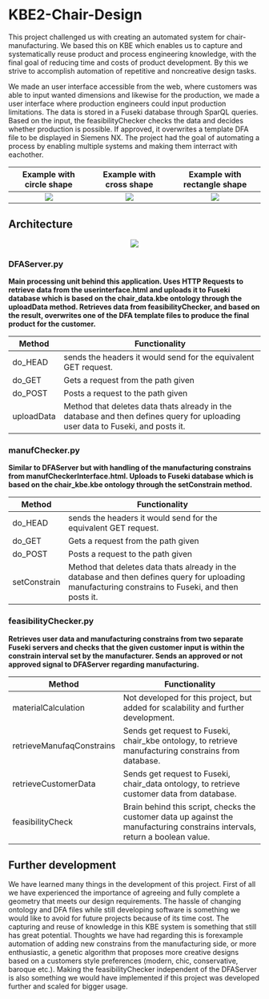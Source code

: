 # KBE2-Chair-Design
This project challenged us with creating an automated system for chair-manufacturing. We based this on KBE which enables us to capture and systematically reuse product and process
engineering knowledge, with the final goal of reducing time and costs of product development. By this we strive to accomplish automation of repetitive and noncreative design tasks.

We made an user interface accessible from the web, where customers was able to input wanted dimensions and likewise for the production, we made a user interface where production engineers could input production limitations. The data is stored in a Fuseki database through SparQL queries. Based on the input, the feasibilityChecker checks the data and decides whether production is possible. If approved, it overwrites a template DFA file to be displayed in Siemens NX. The project had the goal of automating a process by enabling multiple systems and making them interract with eachother.

   Example with circle shape  |  Example with cross shape   |  Example with rectangle shape    
:----------------------------:|:----------------------------:|:----------------------------:
![](https://user-images.githubusercontent.com/77832956/109148115-19e8f880-7766-11eb-8281-2f0703df2a68.png)  |  ![](https://user-images.githubusercontent.com/77832956/109148159-2705e780-7766-11eb-8c0c-71c2c576eb49.png)   |   ![](https://user-images.githubusercontent.com/77832956/107939730-6d4d9080-6f87-11eb-8647-1d85c32ee681.png)

<h2>Architecture</h2>
<p align="center">
<img src="https://user-images.githubusercontent.com/77832956/109137207-3b8fb300-7759-11eb-8047-7cb75d5b3a0a.png">
</p>

<h3>DFAServer.py</h3>

**Main processing unit behind this application. Uses HTTP Requests to retrieve data from the userinterface.html and uploads it to Fuseki database which is based
on the chair_data.kbe ontology through the uploadData method. Retrieves data from feasibilityChecker, and based on the result, overwrites one of the DFA template files to produce the final product for the customer.**

| Method | Functionality |
| --- | --- |
| do_HEAD | sends the headers it would send for the equivalent GET request. |
| do_GET | Gets a request from the path given |
| do_POST | Posts a request to the path given |
| uploadData | Method that deletes data thats already in the database and then defines query for uploading user data to Fuseki, and posts it. |

<h3>manufChecker.py</h3>

**Similar to DFAServer but with handling of the manufacturing constrains from manufCheckerInterface.html. Uploads to Fuseki database which is based on the chair_kbe.kbe
ontology through the setConstrain method.**

| Method | Functionality |
| --- | --- |
| do_HEAD | sends the headers it would send for the equivalent GET request. |
| do_GET | Gets a request from the path given |
| do_POST | Posts a request to the path given |
| setConstrain | Method that deletes data thats already in the database and then defines query for uploading manufacturing constrains to Fuseki, and then posts it. |

<h3>feasibilityChecker.py</h3>

**Retrieves user data and manufacturing constrains from two separate Fuseki servers and checks that the given customer input is within the constrain interval set by the
manufacturer. Sends an approved or not approved signal to DFAServer regarding manufacturing.**

| Method | Functionality |
| --- | --- |
| materialCalculation | Not developed for this project, but added for scalability and further development. |
| retrieveManufaqConstrains | Sends get request to Fuseki, chair_kbe ontology, to retrieve manufacturing constrains from database. |
| retrieveCustomerData | Sends get request to Fuseki, chair_data ontology, to retrieve customer data from database. |
| feasibilityCheck | Brain behind this script, checks the customer data up against the manufacturing constrains intervals, return a boolean value. |


<h2>Further development</h2>

We have learned many things in the development of this project. First of all we have experienced the importance of agreeing and fully complete a geometry that meets our
design requirements. The hassle of changing ontology and DFA files while still developing software is something we would like to avoid for future projects because of its time cost.
The capturing and reuse of knowledge in this KBE system is something that still has great potential. Thoughts we have had regarding this is forexample automation of adding new constrains from the manufacturing side, or more enthusiastic, a genetic algorithm that proposes more creative designs based on a customers style preferences (modern, chic, conservative, baroque etc.). Making the feasibilityChecker independent of the DFAServer is also something we would have implemented if this project was developed further 
and scaled for bigger usage.
